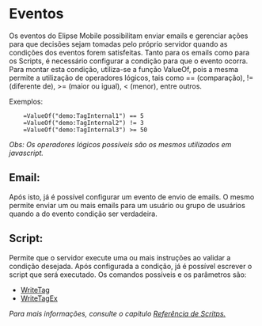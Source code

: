 # Eventos

Os eventos do Elipse Mobile possibilitam enviar emails e gerenciar ações para que decisões sejam tomadas pelo próprio servidor quando as condições dos eventos forem satisfeitas.
Tanto para os emails como para os Scripts, é necessário configurar a condição para que o evento ocorra. Para montar esta condição, utiliza-se a função ValueOf, pois a mesma permite a utilização de operadores lógicos, tais como == (comparação), != (diferente de), >= (maior ou igual), < (menor), entre outros. 

Exemplos:
```
	=ValueOf("demo:TagInternal1") == 5
	=ValueOf("demo:TagInternal2") != 3
	=ValueOf("demo:TagInternal3") >= 50
```

*Obs: Os operadores lógicos possíveis são os mesmos utilizados em javascript.*

## Email:

Após isto, já é possível configurar um evento de envio de emails. O mesmo permite enviar um ou mais emails para um usuário ou grupo de usuários quando a do evento condição ser verdadeira.

## Script:

Permite que o servidor execute uma ou mais instruções ao validar a condição desejada.
	Após configurada a condição, já é possível escrever o script que será executado. Os comandos possíveis e os parâmetros são:

* [WriteTag](scripts.md#writetag)
* [WriteTagEx](scripts.md#writetagex)

*Para mais informações, consulte o capítulo [Referência de Scritps.](scripts.md)*
